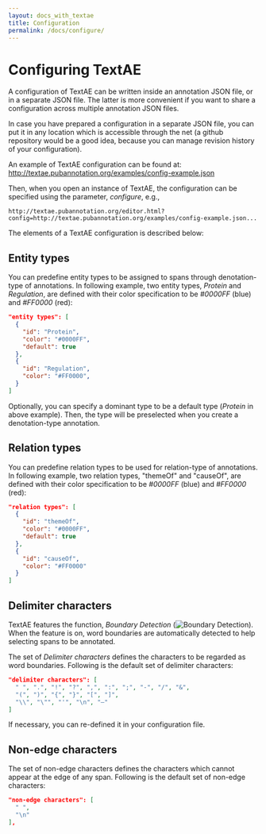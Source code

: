 ```yaml
---
layout: docs_with_textae
title: Configuration
permalink: /docs/configure/
---
```


# Configuring TextAE

A configuration of TextAE can be written inside an annotation JSON file, or in a separate JSON file.
The latter is more convenient if you want to share a configuration across multiple annotation JSON files.

In case you have prepared a configuration in a separate JSON file,
you can put it in any location which is accessible through the net (a github repository would be a good idea, because you can manage revision history of your configuration).

An example of TextAE configuration can be found at:
http://textae.pubannotation.org/examples/config-example.json 

Then, when you open an instance of TextAE, the configuration can be specified using the parameter, _configure_, e.g.,

```
http://textae.pubannotation.org/editor.html?config=http://textae.pubannotation.org/examples/config-example.json...
```

The elements of a TextAE configuration is described below:

## Entity types
You can predefine entity types to be assigned to spans through denotation-type of annotations.
In following example, two entity types, _Protein_ and _Regulation_, are defined with their color specification to be _#0000FF_ (blue) and _#FF0000_ (red):

```JSON
"entity types": [
  {
    "id": "Protein",
    "color": "#0000FF",
    "default": true
  },
  {
    "id": "Regulation",
    "color": "#FF0000",
  }
]
```

Optionally, you can specify a dominant type to be a default type (_Protein_ in above example).
Then, the type will be preselected when you create a denotation-type annotation.

## Relation types
You can predefine relation types to be used for relation-type of annotations.
In following example, two relation types, "themeOf" and "causeOf", are defined with their color specification to be _#0000FF_ (blue) and _#FF0000_ (red):

```JSON
"relation types": [
  {
    "id": "themeOf",
    "color": "#0000FF",
    "default": true
  },
  {
    "id": "causeOf",
    "color": "#FF0000"
  }
]
```

## Delimiter characters
TextAE features the function, _Boundary Detection_ (![Boundary Detection](https://raw.githubusercontent.com/pubannotation/textae/stable/4/dist/lib/css/images/btn_boundary_detection_16.png)). When the feature is on, word boundaries are automatically detected to help selecting spans to be annotated.

The set of _Delimiter characters_ defines the characters to be regarded as word boundaries. Following is the default set of delimiter characters:

```JSON
"delimiter characters": [
  " ", ".", "!", "?", ",", ":", ";", "-", "/", "&",
  "(", ")", "{", "}", "[", "]",
  "\\", "\"", "'", "\n", "–"
]
```
If necessary, you can re-defined it in your configuration file.

## Non-edge characters

The set of non-edge characters defines the characters which cannot appear at the edge of any span.
Following is the default set of non-edge characters: 

```JSON
"non-edge characters": [
  " ",
  "\n"
],
```


